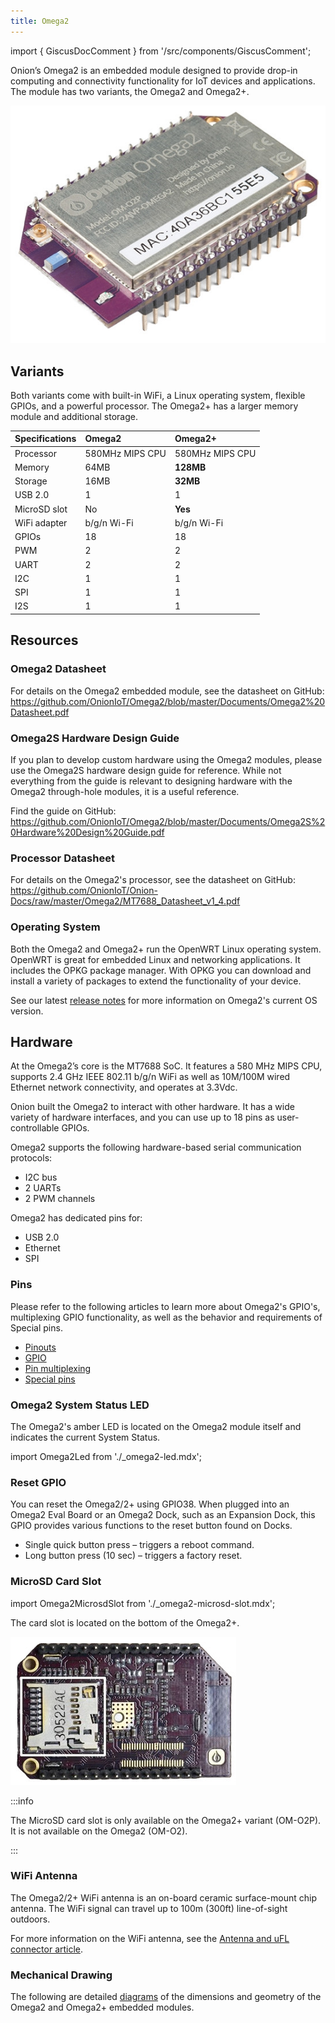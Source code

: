 ```yaml
---
title: Omega2
---
```


import { GiscusDocComment } from '/src/components/GiscusComment';

Onion’s Omega2 is an embedded module designed to provide drop-in computing and connectivity functionality for IoT devices and applications. The module has two variants, the Omega2 and Omega2+.

![omega2-module](./assets/omega2-product.jpg)

## Variants

Both variants come with built-in WiFi, a Linux operating system, flexible GPIOs, and a powerful processor. The Omega2+ has a larger memory module and additional storage.

| Specifications | Omega2          | Omega2+         |
| :------------- | :-------------- | :-------------- |
| Processor      | 580MHz MIPS CPU | 580MHz MIPS CPU |
| Memory         | 64MB            | **128MB**       |
| Storage        | 16MB            | **32MB**        |
| USB  2.0       | 1               | 1               |
| MicroSD slot   | No              | **Yes**         |
| WiFi adapter   | b/g/n Wi-Fi     | b/g/n Wi-Fi     |
| GPIOs          | 18              | 18              |
| PWM            | 2               | 2               |
| UART           | 2               | 2               |
| I2C            | 1               | 1               |
| SPI            | 1               | 1               |
| I2S            | 1               | 1               |

## Resources

### Omega2 Datasheet

For details on the Omega2 embedded module, see the datasheet on GitHub: https://github.com/OnionIoT/Omega2/blob/master/Documents/Omega2%20Datasheet.pdf

### Omega2S Hardware Design Guide

If you plan to develop custom hardware using the Omega2 modules, please use the Omega2S hardware design guide for reference. While not everything from the guide is relevant to designing hardware with the Omega2 through-hole modules, it is a useful reference.

Find the guide on GitHub: https://github.com/OnionIoT/Omega2/blob/master/Documents/Omega2S%20Hardware%20Design%20Guide.pdf

### Processor Datasheet

For details on the Omega2's processor, see the datasheet on GitHub: https://github.com/OnionIoT/Onion-Docs/raw/master/Omega2/MT7688_Datasheet_v1_4.pdf

### Operating System

Both the Omega2 and Omega2+ run the OpenWRT Linux operating system. OpenWRT is great for embedded Linux and networking applications. It includes the OPKG package manager. With OPKG you can download and install a variety of packages to extend the functionality of your device.

See our latest [release notes](https://github.com/OnionIoT/OpenWRT-Packages/releases) for more information on Omega2's current OS version.

## Hardware

At the Omega2’s core is the MT7688 SoC. It features a 580 MHz MIPS CPU, supports 2.4 GHz IEEE 802.11 b/g/n WiFi as well as 10M/100M wired Ethernet network connectivity, and operates at 3.3Vdc.

Onion built the Omega2 to interact with other hardware. It has a wide variety of hardware interfaces, and you can use up to 18 pins as user-controllable GPIOs.

Omega2 supports the following hardware-based serial communication protocols:

- I2C bus
- 2 UARTs
- 2 PWM channels

Omega2 has dedicated pins for:

- USB 2.0
- Ethernet
- SPI

### Pins

Please refer to the following articles to learn more about Omega2's GPIO's, multiplexing GPIO functionality, as well as the behavior and requirements of Special pins.

- [Pinouts](/hardware-interfaces/pinouts)
- [GPIO](/hardware-interfaces/gpio)
- [Pin multiplexing](/hardware-interfaces/pin-multiplexing)
- [Special pins](/hardware-interfaces/special-pins)

### Omega2 System Status LED

The Omega2's amber LED is located on the Omega2 module 
itself and indicates the current System Status. 

import Omega2Led from './_omega2-led.mdx';

<Omega2Led/> 

### Reset GPIO

You can reset the Omega2/2+ using GPIO38. When plugged into an Omega2 Eval Board or an Omega2 Dock, such as an Expansion Dock, this GPIO provides various functions to the reset button found on Docks.

- Single quick button press – triggers a reboot command.
- Long button press (10 sec) – triggers a factory reset.

### MicroSD Card Slot

import Omega2MicrosdSlot from './_omega2-microsd-slot.mdx';

<Omega2MicrosdSlot/> 

The card slot is located on the bottom of the Omega2+.

![microSD slot](./assets/microSD-photo.jpg)

:::info

The MicroSD card slot is only available on the Omega2+ variant (OM-O2P). It is not available on the Omega2 (OM-O2).

:::

### WiFi Antenna

The Omega2/2+ WiFi antenna is an on-board ceramic surface-mount chip antenna. The WiFi signal can travel up to 100m (300ft) line-of-sight outdoors.

For more information on the WiFi antenna, see the [Antenna and uFL connector article](/hardware-interfaces/wifi-antenna).

### Mechanical Drawing

The following are detailed [diagrams](./omega2-mechanical) of the dimensions and geometry of the Omega2 and Omega2+ embedded modules.

<GiscusDocComment />
